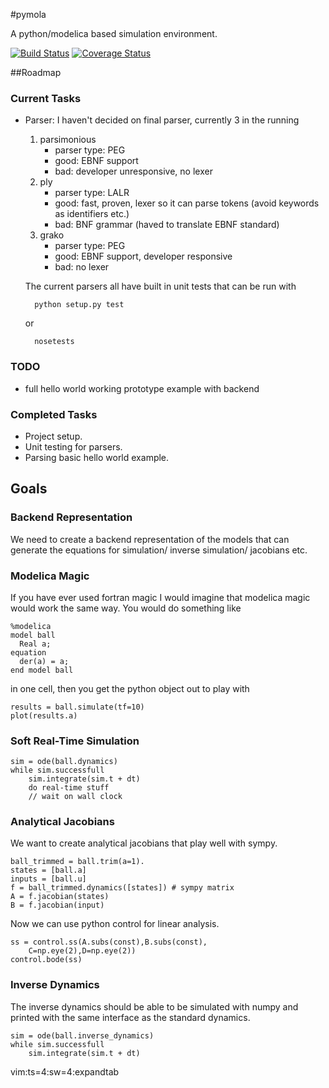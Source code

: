 #pymola

A python/modelica based simulation environment.

[![Build Status](https://travis-ci.org/jgoppert/pymola.svg)](https://travis-ci.org/jgoppert/pymola)
[![Coverage Status](https://img.shields.io/coveralls/jgoppert/pymola.svg)](https://coveralls.io/r/jgoppert/pymola)

##Roadmap

### Current Tasks

* Parser: I haven't decided on final parser, currently 3 in the running

    1. parsimonious
        * parser type: PEG
        * good: EBNF support
        * bad: developer unresponsive, no lexer
    1. ply  
        * parser type: LALR
        * good: fast, proven, lexer so it can parse tokens (avoid keywords as identifiers etc.)
        * bad: BNF grammar (haved to translate EBNF standard)
    1. grako
        * parser type: PEG
        * good: EBNF support, developer responsive
        * bad: no lexer

    The current parsers all have built in unit tests that can be run with

        python setup.py test

    or
   
        nosetests

### TODO

* full hello world working prototype example with backend

### Completed Tasks

* Project setup.
* Unit testing for parsers.
* Parsing basic hello world example.

## Goals

### Backend Representation

We need to create a backend representation of the models that can generate the equations for simulation/ inverse simulation/ jacobians etc.

### Modelica Magic

If you have ever used fortran magic I would imagine that modelica magic would work the same way. You would do something like

    %modelica
    model ball
      Real a;
    equation
      der(a) = a;
    end model ball

in one cell, then you get the python object out to play with

    results = ball.simulate(tf=10)
    plot(results.a)

### Soft Real-Time Simulation

    sim = ode(ball.dynamics)
    while sim.successfull
        sim.integrate(sim.t + dt)
        do real-time stuff
        // wait on wall clock


### Analytical Jacobians

We want to create analytical jacobians that play well with sympy.

    ball_trimmed = ball.trim(a=1).
    states = [ball.a]
    inputs = [ball.u]
    f = ball_trimmed.dynamics([states]) # sympy matrix
    A = f.jacobian(states)
    B = f.jacobian(input)

Now we can use python control for linear analysis.

    ss = control.ss(A.subs(const),B.subs(const),
        C=np.eye(2),D=np.eye(2))
    control.bode(ss)

### Inverse Dynamics

The inverse dynamics should be able to be simulated with numpy and printed with the same interface as the standard dynamics.

    sim = ode(ball.inverse_dynamics)
    while sim.successfull
        sim.integrate(sim.t + dt)

vim:ts=4:sw=4:expandtab
